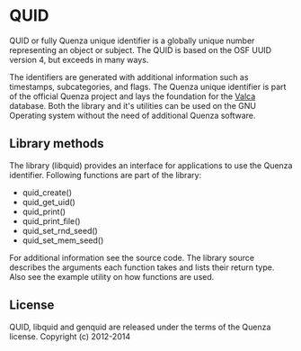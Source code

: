 QUID
====

QUID or fully Quenza unique identifier is a globally unique number representing an object
or subject. The QUID is based on the OSF UUID version 4, but exceeds in many ways.

The identifiers are generated with additional information such as timestamps, subcategories,
and flags. The Quenza unique identifier is part of the official Quenza project and lays
the foundation for the [Valca](https://github.com/yorickdewid/Valca) database. Both the
library and it's utilities can be used on the GNU Operating system without the need of
additional Quenza software.

Library methods
---------------

The library (libquid) provides an interface for applications to use the Quenza identifier.
Following functions are part of the library:
 * quid_create()
 * quid_get_uid()
 * quid_print()
 * quid_print_file()
 * quid_set_rnd_seed()
 * quid_set_mem_seed()

For additional information see the source code. The library source describes the arguments
each function takes and lists their return type. Also see the example utility on how functions
are used.

License
-------

QUID, libquid and genquid are released under the terms of the Quenza license.
Copyright (c) 2012-2014
